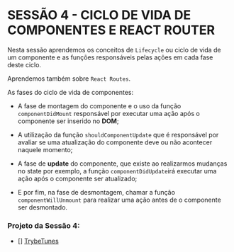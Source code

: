 # SESSÃO 4 - CICLO DE VIDA DE COMPONENTES E REACT ROUTER 

Nesta sessão aprendemos os conceitos de `Lifecycle` ou ciclo de vida de um componente e as funções responsáveis pelas ações em cada fase deste ciclo.

Aprendemos também sobre `React Routes`.

As fases do ciclo de vida de componentes:

- A fase de montagem do componente e o uso da função `componentDidMount` responsável por executar uma ação após o componente ser inserido no **DOM**;

- A utilização da função `shouldComponentUpdate` que é responsável por avaliar se uma atualização do componente deve ou não acontecer naquele momento;

- A fase de **update** do componente, que existe ao realizarmos mudanças no state por exemplo, a função `componentDidUpdate`irá executar uma ação após o componente ser atualizado;

- E por fim, na fase de desmontagem,  chamar a função `componentWillUnmount` para realizar uma ação antes de o componente ser desmontado.

### Projeto da Sessão 4:

- [] [TrybeTunes]()